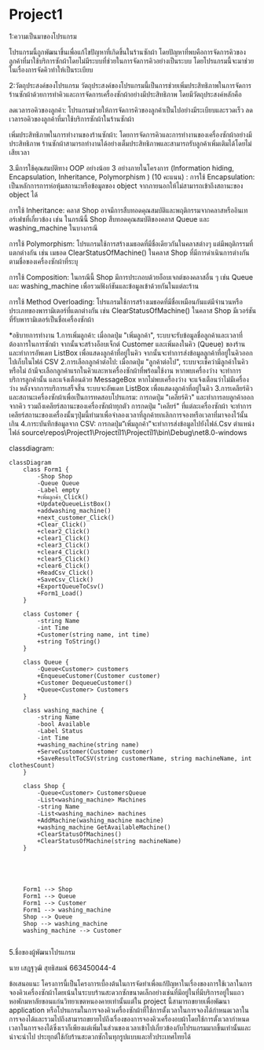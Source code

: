 # Project1
1:ความเป็นมาของโปรแกรม

โปรแกรมนี้ถูกพัฒนาขึ้นเพื่อแก้ไขปัญหาที่เกิดขึ้นในร้านซักผ้า
โดยปัญหาที่พบคือการจัดการคิวของลูกค้าที่มาใช้บริการซักผ้าโดยไม่มีระบบที่ช่วยในการจัดการคิวอย่างเป็นระบบ
โดยโปรแกรมนี้จะมาช่วยในเรื่องการจัดคิวทำให้เป็นระเบียบ


2:วัตถุประสงค์ของโปรแกรม
วัตถุประสงค์ของโปรแกรมนี้เป็นการช่วยเพิ่มประสิทธิภาพในการจัดการร้านซักผ้าด้วยการทำคิวและการจัดการเครื่องซักผ้าอย่างมีประสิทธิภาพ 
โดยมีวัตถุประสงค์หลักคือ

ลดเวลารอคิวของลูกค้า: โปรแกรมช่วยให้การจัดการคิวของลูกค้าเป็นไปอย่างมีระเบียบและรวดเร็ว
ลดเวลารอคิวของลูกค้าที่มาใช้บริการซักผ้าในร้านซักผ้า

เพิ่มประสิทธิภาพในการทำงานของร้านซักผ้า: โดยการจัดการคิวและการทำงานของเครื่องซักผ้าอย่างมีประสิทธิภาพ
ร้านซักผ้าสามารถทำงานได้อย่างเต็มประสิทธิภาพและสามารถรับลูกค้าเพิ่มเติมได้โดยไม่เสียเวลา

3.มีการใช้คุณสมบัติทาง OOP อย่างน้อย 3 อย่างภายในโครงการ (Information hiding, Encapsulation, Inheritance, Polymorphism ) (10 คะแนน)
:
การใช้ Encapsulation: เป็นหลักการการห่อหุ้มสถานะหรือข้อมูลของ object จากภายนอกให้ไม่สามารถเข้าถึงสถานะของ object ได้

การใช้ Inheritance: คลาส Shop อาจมีการสืบทอดคุณสมบัติและพฤติกรรมจากคลาสหรืออินเทอร์เฟซที่เกี่ยวข้อง เช่น ในกรณีนี้ Shop สืบทอดคุณสมบัติของคลาส Queue และ washing_machine ในบางกรณี

การใช้ Polymorphism: โปรแกรมใช้การสร้างเมธอดที่มีชื่อเดียวกันในคลาสต่างๆ แต่มีพฤติกรรมที่แตกต่างกัน เช่น เมธอด ClearStatusOfMachine() ในคลาส Shop ที่มีการดำเนินการต่างกันตามชื่อของเครื่องซักผ้าที่ระบุ

การใช้ Composition: ในกรณีนี้ Shop มีการประกอบด้วยอ็อบเจกต์ของคลาสอื่น ๆ เช่น Queue และ washing_machine เพื่อรวมฟังก์ชันและข้อมูลเข้าด้วยกันในแต่ละร้าน

การใช้ Method Overloading: โปรแกรมใช้การสร้างเมธอดที่มีชื่อเหมือนกันแต่มีจำนวนหรือประเภทของพารามิเตอร์ที่แตกต่างกัน เช่น ClearStatusOfMachine() ในคลาส Shop มีเวอร์ชันที่รับพารามิเตอร์เป็นชื่อเครื่องซักผ้า

*อธิบายการทำงาน
1.การเพิ่มลูกค้า:
เมื่อกดปุ่ม "เพิ่มลูกค้า", ระบบจะรับข้อมูลชื่อลูกค้าและเวลาที่ต้องการในการซักผ้า จากนั้นจะสร้างอ็อบเจ็กต์ Customer และเพิ่มลงในคิว (Queue) ของร้าน และทำการอัพเดท ListBox เพื่อแสดงลูกค้าที่อยู่ในคิว จากนั้นจะทำการส่งข้อมูลลูกค้าที่อยู่ในคิวออกไปเก็บในไฟล์ CSV 
2.การเลือกลูกค้าต่อไป:
เมื่อกดปุ่ม "ลูกค้าต่อไป", ระบบจะเช็คว่ามีลูกค้าในคิวหรือไม่ ถ้ามีจะเลือกลูกค้าแรกในคิวและหาเครื่องซักผ้าที่พร้อมใช้งาน หากพบเครื่องว่าง จะทำการบริการลูกค้านั้น และแจ้งเตือนด้วย MessageBox หากไม่พบเครื่องว่าง จะแจ้งเตือนว่าไม่มีเครื่องว่าง
หลังจากการบริการเสร็จสิ้น ระบบจะอัพเดท ListBox เพื่อแสดงลูกค้าที่อยู่ในคิว
3.การเคลียร์คิวและสถานะเครื่องซักผ้าเพื่อเป็นการทดสอบโปรแกรม:
การกดปุ่ม "เคลียร์คิว" และทำการลบลูกค้าออกจากคิว รวมถึงเคลียร์สถานะของเครื่องซักผ้าทุกตัว
การกดปุ่ม "เคลียร์" ที่แต่ละเครื่องซักผ้า จะทำการเคลียร์สถานะของเครื่องนั้นๆปุ่มนี้ทำมาเพื่อจำลองเวลาที่ลูกค้ายกเลิกการจองหรือเวลาที่มาจองไว้นั้นเกิน
4.การะบันทึกข้อมูลจาก CSV:
การกดปุ่ม”เพิ่มลูกค้า”จะทำการส่งข้อมูลไปยังไฟล์.Csv
ตำแหน่งไฟล์ source\repos\Project1\Projectปี1\Projectปี1\bin\Debug\net8.0-windows

classdiagram:

```mermaid
classDiagram
    class Form1 {
        -Shop Shop
        -Queue Queue
        -Label empty
        +เพิ่มลูกค้า_Click()
        +UpdateQueueListBox()
        +addwashing_machine()
        +next_customer_Click()
        +Clear_Click()
        +clear2_Click()
        +clear1_Click()
        +clear3_Click()
        +clear4_Click()
        +clear5_Click()
        +clear6_Click()
        +ReadCsv_Click()
        +SaveCsv_Click()
        +ExportQueueToCsv()
        +Form1_Load()
    }

    class Customer {
        -string Name
        -int Time
        +Customer(string name, int time)
        +string ToString()
    }

    class Queue {
        -Queue<Customer> customers
        +EnqueueCustomer(Customer customer)
        +Customer DequeueCustomer()
        +Queue<Customer> Customers
    }

    class washing_machine {
        -string Name
        -bool Available
        -Label Status
        -int Time
        +washing_machine(string name)
        +ServeCustomer(Customer customer)
        +SaveResultToCSV(string customerName, string machineName, int clothesCount)
    }

    class Shop {
        -Queue<Customer> CustomersQueue
        -List<washing_machine> Machines
        -string Name
        -List<washing_machine> machines
        +AddMachine(washing_machine machine)
        +washing_machine GetAvailableMachine()
        +ClearStatusOfMachines()
        +ClearStatusOfMachine(string machineName)
    }

 



    Form1 --> Shop
    Form1 --> Queue
    Form1 --> Customer
    Form1 --> washing_machine
    Shop --> Queue
    Shop --> washing_machine
    washing_machine --> Customer
    
```
5.ชื่อของผู้พัฒนาโปรแกรม

นาย เสฎฐวุฒิ  สุทธิสมณ์ 663450044-4

ข้อเสนอแนะ
โครงการนี้เป็นโครงการเบื้องต้นในการจัดทำเพื่อแก้ปัญหาในเรื่องของการใช้เวลาในการจองคิวเครื่องซักผ้าโดยเน้นในระบบร้านสะดวกซักขนาดเล็กอย่างเช่นที่มีอยู่ในที่มีบริการอยู่ในแถวหอพักมหาลัยขอนแก่นวิทยาเขตหนองคายเท่านั้นแต่ใน 
project นี้สามารถขยายเพื่อพัฒนา application หรือโปรแกรมในการจองคิวเครื่องซักผ้าที่ใช้การตั้งเวลาในการจองได้กำหนดเวลาในการจองได้และรวมไปถึงสามารถขยายไปถึงเรื่องของการจองคิวเครื่องอบผ้าโดยใช้การตั้งเวลากำหนดเวลาในการจองได้ซึ่งเราก็เพียงแต่เพิ่มในส่วนของเวลาเข้าไปเกี่ยวข้องกับโปรแกรมมากขึ้นเท่านั้นและน่าจะนำไป ประยุกต์ใช้กับร้านสะดวกซักในทุกรูปแบบและทั่วประเทศไทยได้
